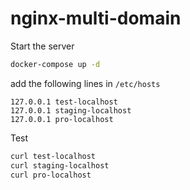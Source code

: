 # nginx-multi-domain

Start the server
```bash
docker-compose up -d
```

add the following lines in `/etc/hosts`
```
127.0.0.1 test-localhost
127.0.0.1 staging-localhost
127.0.0.1 pro-localhost
```

Test
```bash
curl test-localhost
curl staging-localhost
curl pro-localhost
```
